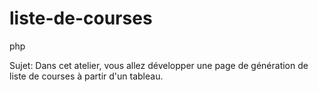 # liste-de-courses
php

Sujet:
Dans cet atelier, vous allez développer une page de génération de liste de courses à partir d'un tableau.
